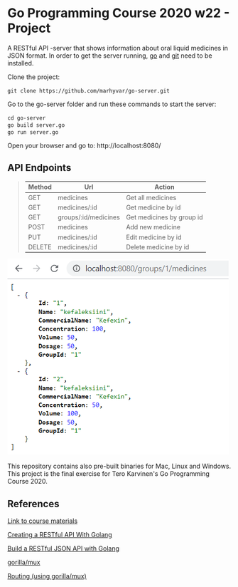 # Go Programming Course 2020 w22 - Project

A RESTful API -server that shows information about oral liquid medicines in JSON format.
In order to get the server running, [go](https://golang.org/) and [git](https://git-scm.com/download/) need to be installed.

Clone the project:
```
git clone https://github.com/marhyvar/go-server.git
```
Go to the go-server folder and run these commands to start the server:
```
cd go-server
go build server.go
go run server.go
```

Open your browser and go to: http://localhost:8080/

## API Endpoints

> Method | Url | Action
> ------ | ------ | ------
> GET | medicines | Get all medicines
> GET | medicines/:id |  Get medicine by id
> GET | groups/:id/medicines |  Get medicines by group id
> POST | medicines | Add new medicine
> PUT | medicines/:id | Edit medicine by id
> DELETE | medicines/:id | Delete medicine by id

![endpoint example](endpoint_example.png)

This repository contains also pre-built binaries for Mac, Linux and Windows. This project is the final exercise for Tero Karvinen's Go Programming Course 2020.

## References

[Link to course materials](http://terokarvinen.com/2020/go-programming-course-2020-w22/)

[Creating a RESTful API With Golang](https://tutorialedge.net/golang/creating-restful-api-with-golang/)

[Build a RESTful JSON API with Golang](https://medium.com/the-andela-way/build-a-restful-json-api-with-golang-85a83420c9da)

[gorilla/mux](https://github.com/gorilla/mux)

[Routing (using gorilla/mux)](https://gowebexamples.com/routes-using-gorilla-mux/)